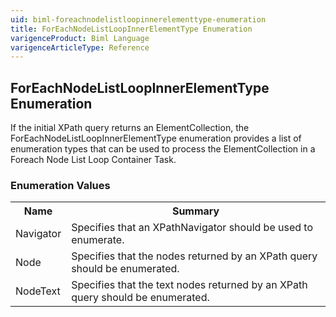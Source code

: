 ```yaml
---
uid: biml-foreachnodelistloopinnerelementtype-enumeration
title: ForEachNodeListLoopInnerElementType Enumeration
varigenceProduct: Biml Language
varigenceArticleType: Reference
---
```


## ForEachNodeListLoopInnerElementType Enumeration<div class="LanguageSummary"><div class ="SummaryItem">If the initial XPath query returns an ElementCollection, the ForEachNodeListLoopInnerElementType enumeration provides a list of enumeration types that can be used to process the ElementCollection in a Foreach Node List Loop Container Task.</div></div><div class="EnumValueGroup">### Enumeration Values<table id="EnumValue" class="MemberList"><tbody><tr><th class="MemberNameColumnHeader">Name</th><th class="MemberSummaryColumnHeader">Summary</th></tr><tr class="cd0"><td class="MemberName">Navigator</td><td class="MemberSummary"><div class ="SummaryItem">Specifies that an XPathNavigator should be used to enumerate.</div> </td></tr><tr class="cd1"><td class="MemberName">Node</td><td class="MemberSummary"><div class ="SummaryItem">Specifies that the nodes returned by an XPath query should be enumerated.</div> </td></tr><tr class="cd0"><td class="MemberName">NodeText</td><td class="MemberSummary"><div class ="SummaryItem">Specifies that the text nodes returned by an XPath query should be enumerated.</div> </td></tr></tbody></table></div>